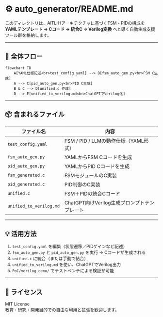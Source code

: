 # ⚙️ auto_generator/README.md

このディレクトリは、AITL-Hアーキテクチャに基づくFSM・PIDの構成を  
**YAMLテンプレート → Cコード → 統合C → Verilog変換** へと導く自動生成支援ツール群を格納します。

---

## 🧠 全体フロー

```mermaid
flowchart TD
    A[YAML仕様記述<br>test_config.yaml] --> B[fsm_auto_gen.py<br>FSM C生成]
    A --> C[pid_auto_gen.py<br>PID C生成]
    B & C --> D[unified.c 作成]
    D --> E[unified_to_verilog.md<br>ChatGPTでVerilog化]
```

---

## 📦 含まれるファイル

| ファイル名              | 内容 |
|------------------------|------|
| `test_config.yaml`     | FSM / PID / LLMの動作仕様（YAML形式） |
| `fsm_auto_gen.py`      | YAMLからFSM Cコードを生成 |
| `pid_auto_gen.py`      | YAMLからPID Cコードを生成 |
| `fsm_generated.c`      | FSMモジュールのC実装 |
| `pid_generated.c`      | PID制御のC実装 |
| `unified.c`            | FSM＋PIDの統合Cコード |
| `unified_to_verilog.md`| ChatGPT向けVerilog生成プロンプトテンプレート |

---

## 💡 活用方法

1. `test_config.yaml` を編集（状態遷移／PIDゲインなど記述）
2. `fsm_auto_gen.py` と `pid_auto_gen.py` を実行 → Cコードが生成される
3. `unified.c` に統合（または手動で結合）
4. `unified_to_verilog.md` を使い、ChatGPTでVerilog出力
5. `PoC/verilog_demo/` でテストベンチによる検証が可能

---

## 📜 ライセンス

MIT License  
教育・研究・開発目的での自由な利用と拡張を歓迎します。
